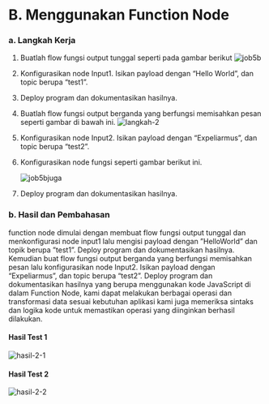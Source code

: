 # B. Menggunakan Function Node

### a. Langkah Kerja
  1. Buatlah flow fungsi output tunggal seperti pada gambar berikut
     ![job5b](https://github.com/iamanisaamalia/sistemembedded/assets/147674408/7ada2874-b23d-42f8-a2c6-58a117d6f1ae)
  2. Konfigurasikan node Input1. Isikan payload dengan “Hello World”, dan topic berupa “test1”.
  3. Deploy program dan dokumentasikan hasilnya.
  4. Buatlah flow fungsi output berganda yang berfungsi memisahkan pesan seperti gambar di bawah ini.
     ![langkah-2](https://github.com/iamanisaamalia/sistemembedded/assets/147674408/77990891-a4ad-4bd0-bdbc-dc79ad012823)
  5. Konfigurasikan node Input2. Isikan payload dengan “Expeliarmus”, dan topic berupa “test2”.
  6. Konfigurasikan node fungsi seperti gambar berikut ini.

     ![job5bjuga](https://github.com/iamanisaamalia/sistemembedded/assets/147674408/479dc948-0a22-43ce-af94-8f00bb52b988)
     
  8. Deploy program dan dokumentasikan hasilnya.
### b. Hasil dan Pembahasan
function node dimulai dengan membuat flow fungsi output tunggal dan menkonfigurasi node input1 lalu mengisi payload dengan ”HelloWorld” dan topik berupa ”test1”. Deploy program dan dokumentasikan hasilnya. 
Kemudian buat flow fungsi output berganda yang berfungsi memisahkan pesan lalu konfigurasikan node Input2. Isikan payload dengan “Expeliarmus”, dan topic berupa “test2”. 
Deploy program dan dokumentasikan hasilnya yang berupa menggunakan kode JavaScript di dalam Function Node, kami dapat melakukan berbagai operasi dan transformasi data sesuai kebutuhan aplikasi kami juga memeriksa sintaks dan logika kode untuk memastikan operasi yang diinginkan berhasil dilakukan.

#### Hasil Test 1
![hasil-2-1](https://github.com/iamanisaamalia/sistemembedded/assets/147674408/c0c74118-8f01-4281-9c20-9c1ebb244c6f)

#### Hasil Test 2
![hasil-2-2](https://github.com/iamanisaamalia/sistemembedded/assets/147674408/d1073605-391d-4f6e-a007-8dea1b14c577)
